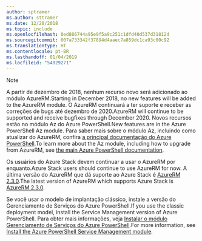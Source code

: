 ```yaml
---
author: sptramer
ms.author: sttramer
ms.date: 12/20/2018
ms.topic: include
ms.openlocfilehash: 0ed886744a95e9f5a9c251c1dfd40d537d31812d
ms.sourcegitcommit: 007a733342f37894d4aaec7a859dc1ca93c00c92
ms.translationtype: HT
ms.contentlocale: pt-BR
ms.lasthandoff: 01/04/2019
ms.locfileid: "54029271"
---
```

> [!NOTE]
> 
> <span data-ttu-id="2439a-101">A partir de dezembro de 2018, nenhum recurso novo será adicionado ao módulo AzureRM.</span><span class="sxs-lookup"><span data-stu-id="2439a-101">Starting in December 2018, no new features will be added to the AzureRM module.</span></span> <span data-ttu-id="2439a-102">O AzureRM continuará a ter suporte e receber as correções de bugs até dezembro de 2020.</span><span class="sxs-lookup"><span data-stu-id="2439a-102">AzureRM will continue to be supported and receive bugfixes through December 2020.</span></span> <span data-ttu-id="2439a-103">Novos recursos estão no módulo Az do Azure PowerShell.</span><span class="sxs-lookup"><span data-stu-id="2439a-103">New features are in the Azure PowerShell Az module.</span></span> <span data-ttu-id="2439a-104">Para saber mais sobre o módulo Az, incluindo como atualizar do AzureRM, confira [a principal documentação do Azure PowerShell](/powershell/azure).</span><span class="sxs-lookup"><span data-stu-id="2439a-104">To learn more about the Az module, including how to upgrade from AzureRM, see [the main Azure PowerShell documentation](/powershell/azure).</span></span>
>
> <span data-ttu-id="2439a-105">Os usuários do Azure Stack devem continuar a usar o AzureRM por enquanto.</span><span class="sxs-lookup"><span data-stu-id="2439a-105">Azure Stack users should continue to use AzureRM for now.</span></span> <span data-ttu-id="2439a-106">A última versão do AzureRM que dá suporte ao Azure Stack é [AzureRM 2.3.0](/powershell/azure/azurerm?view=azurermps-2.3.0).</span><span class="sxs-lookup"><span data-stu-id="2439a-106">The latest version of AzureRM which supports Azure Stack is [AzureRM 2.3.0](/powershell/azure/azurerm?view=azurermps-2.3.0).</span></span>
>
> <span data-ttu-id="2439a-107">Se você usar o modelo de implantação clássico, instale a versão do Gerenciamento de Serviços do Azure PowerShell.</span><span class="sxs-lookup"><span data-stu-id="2439a-107">If you use the classic deployment model, install the Service Management version of Azure PowerShell.</span></span>
> <span data-ttu-id="2439a-108">Para obter mais informações, veja [Instalar o módulo Gerenciamento de Serviços do Azure PowerShell](/powershell/azure/servicemanagement/install-azure-ps).</span><span class="sxs-lookup"><span data-stu-id="2439a-108">For more information, see [Install the Azure PowerShell Service Management module](/powershell/azure/servicemanagement/install-azure-ps).</span></span>
